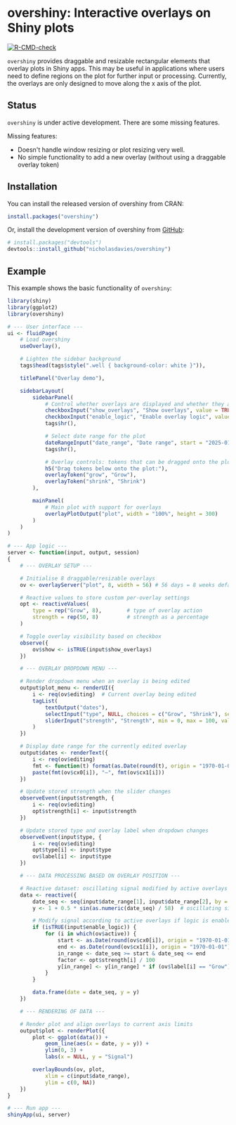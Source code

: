# overshiny: Interactive overlays on Shiny plots

<!-- badges: start -->
[![R-CMD-check](https://github.com/nicholasdavies/overshiny/actions/workflows/R-CMD-check.yaml/badge.svg)](https://github.com/nicholasdavies/overshiny/actions/workflows/R-CMD-check.yaml)
<!-- badges: end -->

`overshiny` provides draggable and resizable rectangular elements that
overlay plots in Shiny apps. This may be useful in applications where users
need to define regions on the plot for further input or processing. Currently, 
the overlays are only designed to move along the x axis of the plot.

## Status

`overshiny` is under active development. There are some missing features.

Missing features:

- Doesn't handle window resizing or plot resizing very well.
- No simple functionality to add a new overlay (without using a draggable 
overlay token)


## Installation

You can install the released version of overshiny from CRAN:

``` r
install.packages("overshiny")
```

Or, install the development version of overshiny from [GitHub](https://github.com/):

``` r
# install.packages("devtools")
devtools::install_github("nicholasdavies/overshiny")
```

## Example

This example shows the basic functionality of `overshiny`:

``` r
library(shiny)
library(ggplot2)
library(overshiny)

# --- User interface ---
ui <- fluidPage(
    # Load overshiny
    useOverlay(),

    # Lighten the sidebar background
    tags$head(tags$style(".well { background-color: white }")),

    titlePanel("Overlay demo"),

    sidebarLayout(
        sidebarPanel(
            # Control whether overlays are displayed and whether they alter the plot
            checkboxInput("show_overlays", "Show overlays", value = TRUE),
            checkboxInput("enable_logic", "Enable overlay logic", value = TRUE),
            tags$hr(),

            # Select date range for the plot
            dateRangeInput("date_range", "Date range", start = "2025-01-01", end = "2025-12-31"),
            tags$hr(),

            # Overlay controls: tokens that can be dragged onto the plot
            h5("Drag tokens below onto the plot:"),
            overlayToken("grow", "Grow"),
            overlayToken("shrink", "Shrink")
        ),

        mainPanel(
            # Main plot with support for overlays
            overlayPlotOutput("plot", width = "100%", height = 300)
        )
    )
)

# --- App logic ---
server <- function(input, output, session)
{
    # --- OVERLAY SETUP ---

    # Initialise 8 draggable/resizable overlays
    ov <- overlayServer("plot", 8, width = 56) # 56 days = 8 weeks default width

    # Reactive values to store custom per-overlay settings
    opt <- reactiveValues(
        type = rep("Grow", 8),        # type of overlay action
        strength = rep(50, 8)         # strength as a percentage
    )

    # Toggle overlay visibility based on checkbox
    observe({
        ov$show <- isTRUE(input$show_overlays)
    })

    # --- OVERLAY DROPDOWN MENU ---

    # Render dropdown menu when an overlay is being edited
    output$plot_menu <- renderUI({
        i <- req(ov$editing)  # Current overlay being edited
        tagList(
            textOutput("dates"),
            selectInput("type", NULL, choices = c("Grow", "Shrink"), selected = ov$label[i]),
            sliderInput("strength", "Strength", min = 0, max = 100, value = opt$strength[i])
        )
    })

    # Display date range for the currently edited overlay
    output$dates <- renderText({
        i <- req(ov$editing)
        fmt <- function(t) format(as.Date(round(t), origin = "1970-01-01"), "%b %d")
        paste(fmt(ov$cx0[i]), "–", fmt(ov$cx1[i]))
    })

    # Update stored strength when the slider changes
    observeEvent(input$strength, {
        i <- req(ov$editing)
        opt$strength[i] <- input$strength
    })

    # Update stored type and overlay label when dropdown changes
    observeEvent(input$type, {
        i <- req(ov$editing)
        opt$type[i] <- input$type
        ov$label[i] <- input$type
    })

    # --- DATA PROCESSING BASED ON OVERLAY POSITION ---

    # Reactive dataset: oscillating signal modified by active overlays
    data <- reactive({
        date_seq <- seq(input$date_range[1], input$date_range[2], by = "1 day")
        y <- 1 + 0.5 * sin(as.numeric(date_seq) / 58)  # oscillating signal

        # Modify signal according to active overlays if logic is enabled
        if (isTRUE(input$enable_logic)) {
            for (i in which(ov$active)) {
                start <- as.Date(round(ov$cx0[i]), origin = "1970-01-01")
                end <- as.Date(round(ov$cx1[i]), origin = "1970-01-01")
                in_range <- date_seq >= start & date_seq <= end
                factor <- opt$strength[i] / 100
                y[in_range] <- y[in_range] * if (ov$label[i] == "Grow") (1 + factor) else (1 - factor)
            }
        }

        data.frame(date = date_seq, y = y)
    })

    # --- RENDERING OF DATA ---

    # Render plot and align overlays to current axis limits
    output$plot <- renderPlot({
        plot <- ggplot(data()) +
            geom_line(aes(x = date, y = y)) +
            ylim(0, 3) +
            labs(x = NULL, y = "Signal")

        overlayBounds(ov, plot,
            xlim = c(input$date_range),
            ylim = c(0, NA))
    })
}

# --- Run app ---
shinyApp(ui, server)
```

